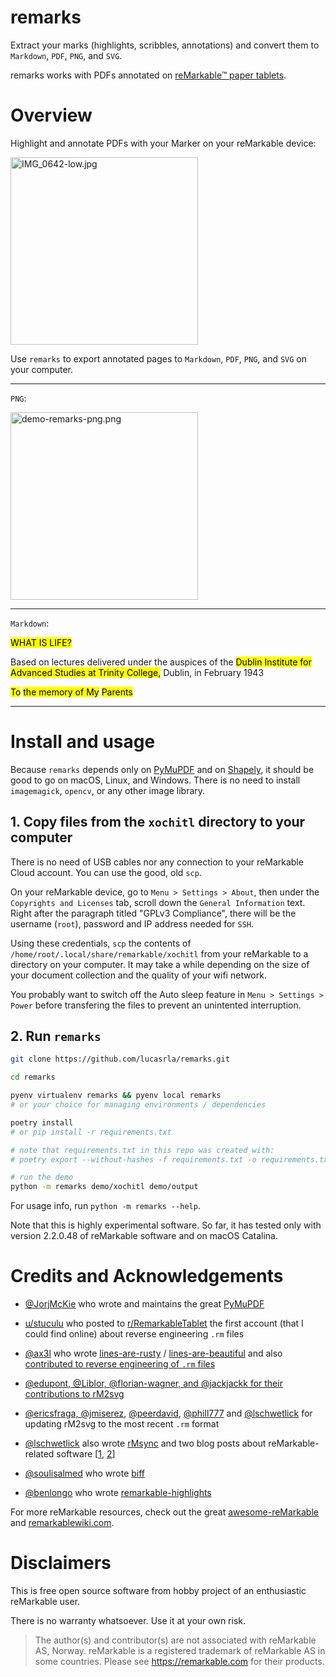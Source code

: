 # remarks

Extract your marks (highlights, scribbles, annotations) and convert them to `Markdown`, `PDF`, `PNG`, and `SVG`. 

remarks works with PDFs annotated on [reMarkable™ paper tablets](https://remarkable.com).

# Overview

Highlight and annotate PDFs with your Marker on your reMarkable device: 

<!-- How to host images on GitHub but outside your repository? Open an issue, upload your images, and voila! Trick learned from http://felixhayashi.github.io/ReadmeGalleryCreatorForGitHub/ -->

<img width="300" alt="IMG_0642-low.jpg" src="https://user-images.githubusercontent.com/1920195/88480247-3d776680-cf2b-11ea-9c30-061ec0e5cc60.jpg">

Use `remarks` to export annotated pages to `Markdown`, `PDF`, `PNG`, and `SVG` on your computer.

---

`PNG`:

<img width="300" alt="demo-remarks-png.png" src="https://user-images.githubusercontent.com/1920195/88480249-410aed80-cf2b-11ea-919b-22fb550ed9d7.png">

---

`Markdown`:

<mark>WHAT IS LIFE?</mark>

Based on lectures delivered under the auspices of the <mark>Dublin Institute for</mark> <mark>Advanced Studies at Trinity College,</mark> Dublin, in February 1943

<mark>To</mark>
<mark>the memory of My</mark> <mark>Parents</mark>

---

# Install and usage

Because `remarks` depends only on [PyMuPDF](https://github.com/pymupdf/PyMuPDF) and on [Shapely](https://github.com/Toblerity/Shapely), it should be good to go on macOS, Linux, and Windows. There is no need to install `imagemagick`, `opencv`, or any other image library.

## 1. Copy files from the `xochitl` directory to your computer

There is no need of USB cables nor any connection to your reMarkable Cloud account. You can use the good, old `scp`.

On your reMarkable device, go to `Menu > Settings > About`, then under the `Copyrights and Licenses` tab, scroll down the `General Information` text. Right after the paragraph titled "GPLv3 Compliance", there will be the username (`root`), password and IP address needed for `SSH`.

Using these credentials, `scp` the contents of `/home/root/.local/share/remarkable/xochitl` from your reMarkable to a directory on your computer. It may take a while depending on the size of your document collection and the quality of your wifi network.

You probably want to switch off the Auto sleep feature in `Menu > Settings > Power` before transfering the files to prevent an unintented interruption.

## 2. Run `remarks`

```sh
git clone https://github.com/lucasrla/remarks.git

cd remarks

pyenv virtualenv remarks && pyenv local remarks
# or your choice for managing environments / dependencies

poetry install
# or pip install -r requirements.txt

# note that requirements.txt in this repo was created with:
# poetry export --without-hashes -f requirements.txt -o requirements.txt

# run the demo
python -m remarks demo/xochitl demo/output
```

For usage info, run `python -m remarks --help`.

Note that this is highly experimental software. So far, it has tested only with version 2.2.0.48 of reMarkable software and on macOS Catalina.


# Credits and Acknowledgements

- [@JorjMcKie](https://github.com/JorjMcKie) who wrote and maintains the great [PyMuPDF](https://github.com/pymupdf/PyMuPDF)

- [u/stuculu](https://www.reddit.com/user/stucule/) who posted to [r/RemarkableTablet](https://www.reddit.com/r/RemarkableTablet/comments/7c5fh0/work_in_progress_format_of_the_lines_files/) the first account (that I could find online) about reverse engineering `.rm` files

- [@ax3l](https://github.com/ax3l) who wrote [lines-are-rusty](https://github.com/ax3l/lines-are-rusty) / [lines-are-beautiful](https://github.com/ax3l/lines-are-beautiful) and also [contributed to reverse engineering of `.rm` files](https://plasma.ninja/blog/devices/remarkable/binary/format/2017/12/26/reMarkable-lines-file-format.html)

- [@edupont, @Liblor, @florian-wagner, and @jackjackk for their contributions to rM2svg](https://github.com/reHackable/maxio/blob/33cdc1706b29698c15aac647619374e895ed3869/tools/rM2svg)

- [@ericsfraga, @jmiserez](https://github.com/jmiserez/maxio/blob/ee15bcc86e4426acd5fc70e717468862dce29fb8/tmp-rm16-ericsfraga-rm2svg.py), [@peerdavid](https://github.com/peerdavid/rmapi/blob/master/tools/rM2svg), [@phill777](https://github.com/phil777/maxio) and [@lschwetlick](https://github.com/lschwetlick/maxio/blob/master/rm_tools/rM2svg.py) for updating rM2svg to the most recent `.rm` format

- [@lschwetlick](https://github.com/lschwetlick) also wrote [rMsync](https://github.com/lschwetlick/rMsync) and two blog posts about reMarkable-related software [[1](http://lisaschwetlick.de/blog/2018/03/25/reMarkable/), [2](http://lisaschwetlick.de/blog/2019/06/10/reMarkable-Update/)]

- [@soulisalmed](https://github.com/soulisalmed) who wrote [biff](https://github.com/soulisalmed/biff)

- [@benlongo](https://github.com/benlongo) who wrote [remarkable-highlights](https://github.com/benlongo/remarkable-highlights)

For more reMarkable resources, check out the great [awesome-reMarkable](https://github.com/reHackable/awesome-reMarkable) and [remarkablewiki.com](https://remarkablewiki.com/).

# Disclaimers

This is free open source software from hobby project of an enthusiastic reMarkable user. 

There is no warranty whatsoever. Use it at your own risk.

> The author(s) and contributor(s) are not associated with reMarkable AS, Norway. reMarkable is a registered trademark of reMarkable AS in some countries. Please see https://remarkable.com for their products.
